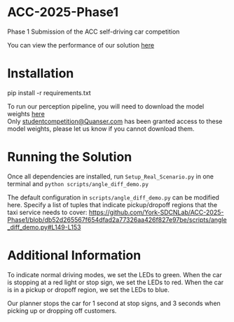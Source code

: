 # ACC-2025-Phase1
Phase 1 Submission of the ACC self-driving car competition

You can view the performance of our solution [here](https://www.youtube.com/watch?v=-Kq4Oqgqnl8&ab_channel=SDCNLABYorkU)

# Installation
pip install -r requirements.txt

To run our perception pipeline, you will need to download the model weights [here](https://yuoffice-my.sharepoint.com/:u:/g/personal/hunterls_yorku_ca/EQpNHLK2sRlMh60c1uHSd0IB7_I-RnMmKLUDGat5fBDVKA?email=studentcompetition%40Quanser.com&e=8xn8dn) \
Only studentcompetition@Quanser.com has been granted access to these model weights, please let us know if you cannot download them.

# Running the Solution
Once all dependencies are installed, run ```Setup_Real_Scenario.py``` in one terminal and ```python scripts/angle_diff_demo.py``` 

The default configuration in ```scripts/angle_diff_demo.py``` can be modified here. Specify a list of tuples that indicate pickup/dropoff regions that the taxi service needs to cover: https://github.com/York-SDCNLab/ACC-2025-Phase1/blob/db52d265567f654dfad2a77326aa426f827e97be/scripts/angle_diff_demo.py#L149-L153 

# Additional Information
To indicate normal driving modes, we set the LEDs to green. When the car is stopping at a red light or stop sign, we set the LEDs to red. When the car is in a pickup or dropoff region, we set the LEDs to blue.

Our planner stops the car for 1 second at stop signs, and 3 seconds when picking up or dropping off customers.
